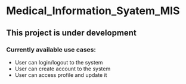 # Medical_Information_Syatem_MIS
## This project is under development
### Currently available use cases:
<ul><li>User can login/logout to the system</li>
  <li>User can create account to the system</li>
  <li>User can access profile and update it</li>
</ul>
